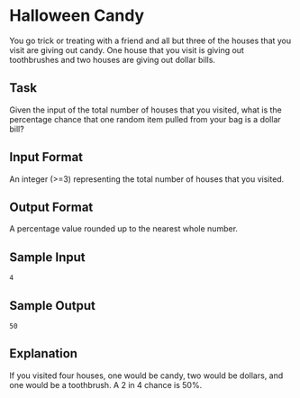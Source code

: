 # Halloween Candy

You go trick or treating with a friend and all but three of the houses that you visit are giving out candy. One house that you visit is giving out toothbrushes and two houses are giving out dollar bills.

## Task

Given the input of the total number of houses that you visited, what is the percentage chance that one random item pulled from your bag is a dollar bill?

## Input Format

An integer (>=3) representing the total number of houses that you visited.

## Output Format

A percentage value rounded up to the nearest whole number.

## Sample Input

```=
4
```

## Sample Output

```=
50
```

## Explanation

If you visited four houses, one would be candy, two would be dollars, and one would be a toothbrush. A 2 in 4 chance is 50%.
